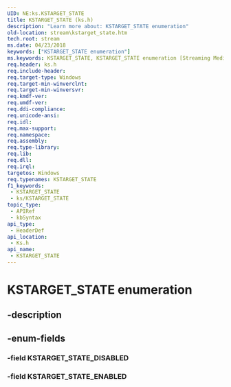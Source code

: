 ```yaml
---
UID: NE:ks.KSTARGET_STATE
title: KSTARGET_STATE (ks.h)
description: "Learn more about: KSTARGET_STATE enumeration"
old-location: stream\kstarget_state.htm
tech.root: stream
ms.date: 04/23/2018
keywords: ["KSTARGET_STATE enumeration"]
ms.keywords: KSTARGET_STATE, KSTARGET_STATE enumeration [Streaming Media Devices], KSTARGET_STATE_DISABLED, KSTARGET_STATE_ENABLED, ks/KSTARGET_STATE, ks/KSTARGET_STATE_DISABLED, ks/KSTARGET_STATE_ENABLED, stream.kstarget_state
req.header: ks.h
req.include-header: 
req.target-type: Windows
req.target-min-winverclnt: 
req.target-min-winversvr: 
req.kmdf-ver: 
req.umdf-ver: 
req.ddi-compliance: 
req.unicode-ansi: 
req.idl: 
req.max-support: 
req.namespace: 
req.assembly: 
req.type-library: 
req.lib: 
req.dll: 
req.irql: 
targetos: Windows
req.typenames: KSTARGET_STATE
f1_keywords:
 - KSTARGET_STATE
 - ks/KSTARGET_STATE
topic_type:
 - APIRef
 - kbSyntax
api_type:
 - HeaderDef
api_location:
 - Ks.h
api_name:
 - KSTARGET_STATE
---
```


# KSTARGET_STATE enumeration


## -description

## -enum-fields

### -field KSTARGET_STATE_DISABLED

### -field KSTARGET_STATE_ENABLED

